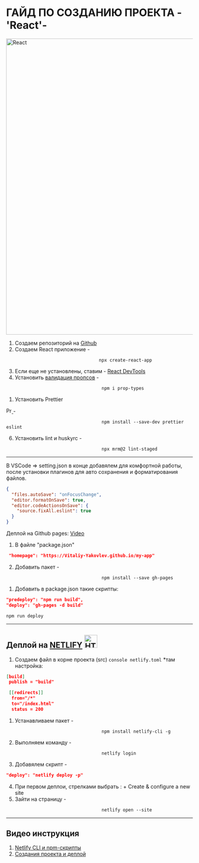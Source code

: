# ГАЙД ПО СОЗДАНИЮ ПРОЕКТА -'React'-

<a href="https://create-react-app.dev/docs/getting-started/#npm">
<img src = "https://habrastorage.org/webt/z1/bu/fm/z1bufmx1tce1wxwjm92w7wz_7lq.png" alt ="React" width =800px/>
</a>

1. Создаем репозиторий на [Github](https://github.com/)
2. Создаем React приложение -

 ``` npm
                                    npx create-react-app
 ```

3. Eсли еще не установлены, ставим - [React DevTools](https://chrome.google.com/webstore/detail/react-developer-tools/fmkadmapgofadopljbjfkapdkoienihi?hl=en)
4. Установить [валидация пропсов](https://www.npmjs.com/package/prop-types) -

``` console
                                    npm i prop-types
```

1. Установить Prettier <a href="https://prettier.io/">
<img src = "https://prettier.io/icon.png" alt ="Prettier" width =15px/>
</a> -

```console
                                    npm install --save-dev prettier eslint
```

6. Установить lint и huskyrc -

```console
                                    npx mrm@2 lint-staged
```
  
---

 В VSCode => setting.json в конце добавялем для комфортной работы, после установки плагинов для авто сохранения и форматирования файлов.

```json
{
  "files.autoSave": "onFocusChange",
  "editor.formatOnSave": true,
  "editor.codeActionsOnSave": {
    "source.fixAll.eslint": true
  }
}
```

Деплой на Github pages:
[Video]( https://drive.google.com/file/d/1EOewQyS7V9SHsUbbycwgTNqB59jwhFnG/view)

1. В файле "package.json"  

```json
 "homepage": "https://Vitaliy-Yakovlev.github.io/my-app"
 ```

2. Добавить пакет -

```console
                                    npm install --save gh-pages
 ```

1. Добавить в package.json такие скрипты:
  
``` json  
"predeploy": "npm run build",
"deploy": "gh-pages -d build"
```

```console
npm run deploy
```

---

## Деплой на [NETLIFY](https://app.netlify.com/) <img  alt="HTML5" width="35px" src="https://www.netlify.com/img/global/badges/netlify-color-accent.svg"/>

1. Создаем файл в корне проекта (src) ```console netlify.toml``` *там настройка:
  
``` json
[build]
 publish = "build"

 [[redirects]]
  from="/*"
  to="/index.html"
  status = 200
```

1. Устанавливаем пакет -

```console
                                    npm install netlify-cli -g
 ```

2. Выполняем команду -

```console
                                    netlify login
```

3. Добавялем скрипт -  

``` json "predeploy": "npm run build",
"deploy": "netlify deploy -p"
```

4. При первом деплои, стрелками выбрать : + Create & configure a new site
5. Зайти на страницу -

```console
                                    netlify open --site
```

---

## Видео инструкция

1. [Netlify CLI и npm-скрипты](https://drive.google.com/file/d/1sUdq5187Uf5uo5EfqPrEEE52ssPj11Xh/view)
2. [Создания проекта и деплой](https://drive.google.com/file/d/1RXumPAthh_qJSp6hr6ImwF5ljRvWE47e/view)
